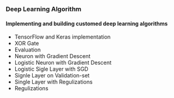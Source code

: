 ### Deep Learning Algorithm

#### Implementing and building customed deep learning algorithms
- TensorFlow and Keras implementation
- XOR Gate
- Evaluation
- Neuron with Gradient Descent
- Logistic Neuron with Gradient Descent
- Logistic Sigle Layer with SGD
- Signle Layer on Validation-set
- Single Layer with Regulizations
- Regulizations

